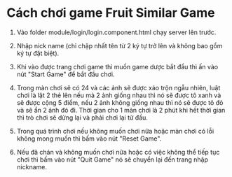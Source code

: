 # Cách chơi game Fruit Similar Game

1. Vào folder module/login/login.component.html chạy server lên trước.

2. Nhập nick name (chỉ chập nhất tên từ 2 ký tự trở lên và không bao gồm ký tự đặt biệt).

3. Khi vào được trang chơi game thì muốn game dược bắt đầu thì ấn vào nút "Start Game" để bắt đầu chơi.

4. Trong màn chơi sẽ có 24 và các ảnh sẽ được xáo trộn ngẫu nhiên, luật chơi là lật 2 thẻ lên nếu mà 2 ảnh giống nhau thì nó sẽ được tô xanh và sẽ được cộng 5 điểm, nếu 2 ảnh không giống nhau thì nó sẽ được tô đỏ và sẽ ẩn 2 ảnh đó đi. Thời gian cho 1 màn chơi là 2 phút khi hết thời gian thì trò chơi sẽ dừng lại và phải chơi lại từ đầu.

5. Trong quá trình chơi nếu không muốn chơi nữa hoặc màn chơi có lỗi không mong muốn thì bấm vào nút 
"Reset Game".

6. Nếu đã chán và không muốn chơi nữa hoặc có việc không thể tiếp tục chơi thì bấm vào nút "Quit Game" nó sẽ chuyển lại đến trang nhập nickname.